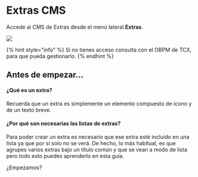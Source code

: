 # Extras CMS

Accede al CMS de Extras desde el menú lateral **Extras**.

![](.gitbook/assets/Menu\_Extras.png)

{% hint style="info" %}
Si no tienes acceso consulta con el OBPM de TCX, para que pueda gestionarlo.
{% endhint %}

## Antes de empezar...

#### ¿Qué es un extra?

Recuerda que un extra es simplemente un elemento compuesto de icono y de un texto breve.&#x20;

#### ¿Por qué son necesarias las listas de extras?

Para poder crear un extra es necesario que ese extra esté incluido en una lista ya que por sí solo no se verá. De hecho, lo más habitual, es que agrupes varios extras bajo un título común y que se vean a modo de lista pero todo esto puedes aprenderlo en esta guía.

¿Empezamos?
